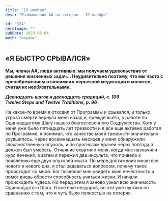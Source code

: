 ```yaml
---
title: "19 ноября"
desc: "Размышления АА на сегодня - 19 ноября"

id: "324"
heroImage: ""
pubDate: 2023-05-04
moth: "noyabr"
---
```


## «Я БЫСТРО СРЫВАЛСЯ»

**Мы, члены АА, люди активные: мы получаем удовольствие от решения жизненных
задач… Неудивительно поэтому, что мы часто с пренебрежением относимся к
серьезной медитации и молитве, считая их необязательными.**

**_Двенадцать шагов и двенадцать традиций, с. 109  
Twelve Steps and Twelve Traditions, p. 96_**

На какое-то время я отходил от Программы и срывался, и только угроза смерти
вернула меня назад и, прежде всего, к работе по Одиннадцатому Шагу нашего
благословенного Содружества. Хотя у меня уже было пятнадцать лет трезвости и я
все еще активно работал по Программе, я понимал, что качество моей трезвости
значительно ухудшилось. Через восемнадцать месяцев у меня обнаружили
злокачественную опухоль, и по прогнозам врачей через полгода я должен был
умереть. Отчаяние охватило меня, когда мне назначили курс лечения, а затем я
пережил два инсульта, что привело к появлению еще двух опухолей мозга. По мере
достижения мною все нового и нового дна, я стал задаваться вопросом, почему
такое происходит со мной. Бог позволил мне увидеть мою нечестность и помог
вновь обрести способность учиться жизни. И начали происходить чудеса. Но перед
этим я заново узнал всю значимость Одиннадцатого Шага. Я все еще нездоров, но
это уже пустяки по сравнению с тем, что я чуть было полностью не потерял.
